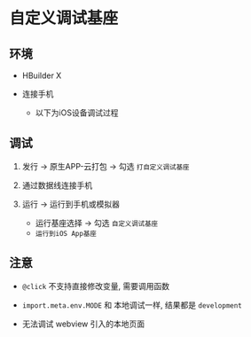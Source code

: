# 自定义调试基座

## 环境
* HBuilder X

* 连接手机
	+ 以下为iOS设备调试过程

## 调试
1. 发行 -> 原生APP-云打包 -> 勾选 `打自定义调试基座`

2. 通过数据线连接手机

3. 运行 -> 运行到手机或模拟器
	+ 运行基座选择 -> 勾选 `自定义调试基座`
	+ `运行到iOS App基座`

## 注意
* `@click` 不支持直接修改变量, 需要调用函数

* `import.meta.env.MODE` 和 本地调试一样, 结果都是 `development`

* 无法调试 webview 引入的本地页面
